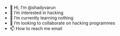 - 👋 Hi, I’m @shadyvarun
- 👀 I’m interested in hacking
- 🌱 I’m currently learning nothing
- 💞️ I’m looking to collaborate on hacking programmes
- 📫 How to reach me email

<!---
shadyvarun/shadyvarun is a ✨ special ✨ repository because its `README.md` (this file) appears on your GitHub profile.
You can click the Preview link to take a look at your changes.
--->
